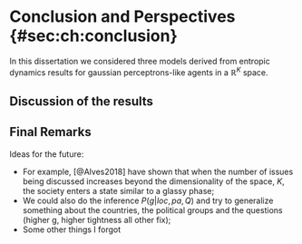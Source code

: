 
# Conclusion and Perspectives {#sec:ch:conclusion}

<!-- My work is nice. I found *this* of interesting and stepped into *that* problem. Future perspectives indicate that we could have done *that* way, and maybe *this* is also a good idea for a new project.

Maybe the division could be only: Discussion/Interpretation (what's the difference) and Future Directions

-->

In this dissertation we considered three models derived from entropic dynamics results for gaussian perceptrons-like agents in a $\mathbb{R}^K$ space.

## Discussion of the results

## Final Remarks

Ideas for the future:

- For example, [@Alves2018] have shown that when the number of issues being discussed increases beyond the dimensionality of the space, $K$, the society enters a state similar to a glassy phase;
- We could also do the inference $P(g|loc, pa, Q)$ and try to generalize something about the countries, the political groups and the questions (higher g, higher tightness all other fix);
- Some other things I forgot

